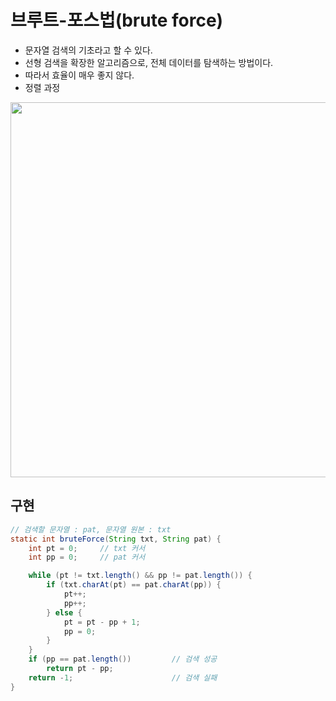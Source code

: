 # 브루트-포스법(brute force)
- 문자열 검색의 기초라고 할 수 있다.
- 선형 검색을 확장한 알고리즘으로, 전체 데이터를 탐색하는 방법이다.
- 따라서 효율이 매우 좋지 않다.
- 정렬 과정
<p align="center"><img src = "https://github.com/qlalzl9/TIL/blob/master/Algorithm/img/Brute_Force_1.jpg" width="600px"></p>

## 구현
```java
// 검색할 문자열 : pat, 문자열 원본 : txt
static int bruteForce(String txt, String pat) {
	int pt = 0;		// txt 커서
	int pp = 0;		// pat 커서

	while (pt != txt.length() && pp != pat.length()) {
		if (txt.charAt(pt) == pat.charAt(pp)) {
			pt++;
			pp++;
		} else {
			pt = pt - pp + 1;
			pp = 0;
		}
	}
	if (pp == pat.length())			// 검색 성공
		return pt - pp;
	return -1;						// 검색 실패
}
```